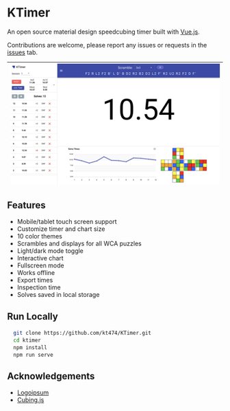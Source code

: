 # KTimer

An open source material design speedcubing timer built with [Vue.js](https://vuejs.org/).

Contributions are welcome, please report any issues or requests in the [issues](https://github.com/kt474/KTimer/issues) tab.

| ![screenshot](./public/page_light.png) |
|----------------------------------------|

## Features 

- Mobile/tablet touch screen support
- Customize timer and chart size
- 10 color themes
- Scrambles and displays for all WCA puzzles
- Light/dark mode toggle
- Interactive chart
- Fullscreen mode
- Works offline
- Export times
- Inspection time
- Solves saved in local storage

## Run Locally

```bash
  git clone https://github.com/kt474/KTimer.git
  cd ktimer
  npm install
  npm run serve
```

## Acknowledgements

- [Logoipsum](https://logoipsum.com/)
- [Cubing.js](https://github.com/cubing/cubing.js)

